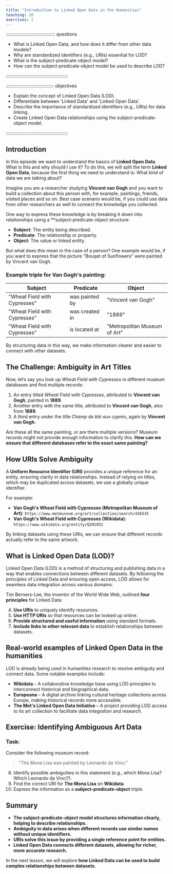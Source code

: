 ```yaml
---
title: "Introduction to Linked Open Data in the Humanities"
teaching: 20
exercises: 2
---
```


:::::::::::::::::::::::::::::::::::::: questions 

- What is Linked Open Data, and how does it differ from other data models?
- Why are standardized identifiers (e.g., URIs) essential for LOD?
- What is the subject-predicate-object model?
- How can the subject-predicate-object model be used to describe LOD?

::::::::::::::::::::::::::::::::::::::::::::::::

::::::::::::::::::::::::::::::::::::: objectives

- Explain the concept of Linked Open Data (LOD).
- Differentiate between 'Linked Data' and 'Linked Open Data'.
- Describe the importance of standardized identifiers (e.g., URIs) for data linking.
- Create Linked Open Data relationships using the subject-predicate-object model.

::::::::::::::::::::::::::::::::::::::::::::::::



## Introduction

In this episode we want to understand the basics of **Linked Open Data**. What is this and why should I use it? To do this, we will split the term **Linked Open Data**, because the first thing we need to understand is: What kind of data we are talking about?


Imagine you are a researcher studying **Vincent van Gogh** and you want to build a collection about this person with, for example, paintings, friends, visited places and so on. Best case scenario would be, if you could use data from other researchers as well to connect the knowledge you collected.

One way to express these knowledge is by breaking it down into relationships using a **subject-predicate-object structure:

- **Subject**: The entity being described.
- **Predicate**: The relationship or property.
- **Object**: The value or linked entity.

But what does this mean in the case of a person? One example would be, if you want to express that the picture "Bouqet of Sunflowers" were painted by Vincent van Gogh.

### Example triple for Van Gogh's painting:
| Subject | Predicate | Object |
|---------|----------|--------|
| "Wheat Field with Cypresses" | was painted by | "Vincent van Gogh" |
| "Wheat Field with Cypresses" | was created in | "1889" |
| "Wheat Field with Cypresses" | is located at | "Metropolitan Museum of Art" |

By structuring data in this way, we make information clearer and easier to connect with other datasets. 

## The Challenge: Ambiguity in Art Titles

Now, let’s say you look up *Wheat Field with Cypresses* in different museum databases and find multiple records:

1. An entry titled *Wheat Field with Cypresses*, attributed to **Vincent van Gogh**, painted in **1889**.
2. Another entry with the same title, attributed to **Vincent van Gogh**, also from **1889**.
3. A third entry under the title *Champ de blé aux cyprès*, again by **Vincent van Gogh**.

Are these all the same painting, or are there multiple versions? Museum records might not provide enough information to clarify this. **How can we ensure that different databases refer to the exact same painting?**

## How URIs Solve Ambiguity

A **Uniform Resource Identifier (URI)** provides a unique reference for an entity, ensuring clarity in data relationships. Instead of relying on titles, which may be duplicated across datasets, we use a globally unique identifier.

For example:
- **Van Gogh's Wheat Field with Cypresses (Metropolitan Museum of Art)**: `https://www.metmuseum.org/art/collection/search/436535`
- **Van Gogh's Wheat Field with Cypresses (Wikidata)**: `https://www.wikidata.org/entity/Q201852`

By linking datasets using these URIs, we can ensure that different records actually refer to the same artwork.

## What is Linked Open Data (LOD)?

Linked Open Data (LOD) is a method of structuring and publishing data in a way that enables connections between different datasets. By following the principles of Linked Data and ensuring open access, LOD allows for seamless data integration across various domains.

Tim Berners-Lee, the inventor of the World Wide Web, outlined **four principles** for Linked Data:

4. **Use URIs** to uniquely identify resources.
5. **Use HTTP URIs** so that resources can be looked up online.
6. **Provide structured and useful information** using standard formats.
7. **Include links to other relevant data** to establish relationships between datasets.

## Real-world examples of Linked Open Data in the humanities

LOD is already being used in humanities research to resolve ambiguity and connect data. Some notable examples include:

- **Wikidata** – A collaborative knowledge base using LOD principles to interconnect historical and biographical data.
- **Europeana** – A digital archive linking cultural heritage collections across Europe, making historical records more accessible.
- **The Met's Linked Open Data Initiative** – A project providing LOD access to its art collection to facilitate data integration and research.

## Exercise: Identifying Ambiguous Art Data

### Task:
Consider the following museum record:

> "The Mona Lisa was painted by Leonardo da Vinci."

8. Identify possible ambiguities in this statement (e.g., which Mona Lisa? Which Leonardo da Vinci?).
9. Find the correct URI for **The Mona Lisa** on **Wikidata**.
10. Express the information as a **subject-predicate-object** triple.

## Summary

- **The subject-predicate-object model structures information clearly, helping to describe relationships.**
- **Ambiguity in data arises when different records use similar names without unique identifiers.**
- **URIs solve this issue by providing a single reference point for entities.**
- **Linked Open Data connects different datasets, allowing for richer, more accurate research.**

In the next lesson, we will explore **how Linked Data can be used to build complex relationships between datasets.**

